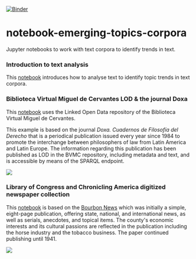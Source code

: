 [![Binder](https://mybinder.org/badge_logo.svg)](https://mybinder.org/v2/gh/hibernator11/notebook-identify-trends-corpora/master)


# notebook-emerging-topics-corpora
Jupyter notebooks to work with text corpora to identify trends in text.


### Introduction to text analysis
This [notebook](https://nbviewer.jupyter.org/github/hibernator11/notebook-identify-trends-corpora/blob/master/introduction_to_text_analysis.ipynb) introduces how to analyse text to identify topic trends in text corpora.


### Biblioteca Virtual Miguel de Cervantes LOD & the journal Doxa
This [notebook](https://nbviewer.jupyter.org/github/hibernator11/notebook-identify-trends-corpora/blob/master/trends-doxa.ipynb) uses the Linked Open Data repository of the Biblioteca Virtual Miguel de Cervantes.

This example is based on the journal *Doxa. Cuadernos de Filosofía del Derecho* that is a periodical publication issued every year since 1984 to promote the interchange between philosophers of law from Latin America and Latin Europe. The information regarding this publication has been published as LOD in the BVMC repository, including metadata and text, and is accessible by means of the SPARQL endpoint.

<img src="images/journal-relationships.png">


### Library of Congress and Chronicling America digitized newspaper collection

This [notebook](https://nbviewer.jupyter.org/github/hibernator11/notebook-identify-trends-corpora/blob/master/trends-chronicling-america-loc.ipynb) is based on the [Bourbon News](https://chroniclingamerica.loc.gov/lccn/sn86069873/) which was initially a simple, eight-page publication, offering state, national, and international news, as well as serials, anecdotes, and topical items. The county's economic interests and its cultural passions are reflected in the publication including the horse industry and the tobacco business. The paper continued publishing until 1941.


<img src="images/graph-loc.png">
